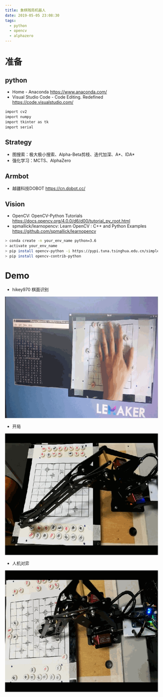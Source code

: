 ```yaml
---
title: 象棋残局机器人
date: 2019-05-05 23:08:30
tags:
  - python
  - opencv
  - alphazero
---
```


# 准备

## python
* Home - Anaconda https://www.anaconda.com/  
* Visual Studio Code - Code Editing. Redefined https://code.visualstudio.com/  

```bash
import cv2
import numpy
import tkinter as tk
import serial 
```

## Strategy
* 图搜索：极大极小搜索、Alpha-Beta剪枝、迭代加深、A*、IDA*
* 强化学习：MCTS、AlphaZero

## Armbot
* 越疆科技DOBOT https://cn.dobot.cc/

## Vision
* OpenCV: OpenCV-Python Tutorials https://docs.opencv.org/4.0.0/d6/d00/tutorial_py_root.html
* spmallick/learnopencv: Learn OpenCV : C++ and Python Examples https://github.com/spmallick/learnopencv
``` bash
> conda create -n your_env_name python=3.6
> activate your_env_name
> pip install opencv-python -i https://pypi.tuna.tsinghua.edu.cn/simple
> pip install opencv-contrib-python
```



# Demo


* hikey970 棋面识别  
<div align=center>
<img src='象棋残局机器人/demo1.gif' width=600 height=400>
</div>

* 开局  
<div align=center>
<img src='象棋残局机器人/demo3.gif' width=600 height=400>
</div>

* 人机对弈  
<div align=center>
<img src='象棋残局机器人/demo2.gif' width=600 height=400>
</div>

